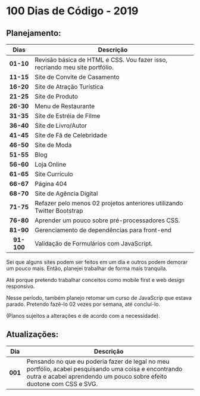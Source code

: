 # 100 Dias de Código - 2019

## Planejamento:

Dias        | Descrição
:----------:|---------
**01-10** | Revisão básica de HTML e CSS. Vou fazer isso, recriando meu site portfólio.
**11-15** | Site de Convite de Casamento
**16-20** | Site de Atração Turística
**21-25** | Site de Produto
**26-30** | Menu de Restaurante
**31-35** | Site de Estréia de Filme
**36-40** | Site de Livro/Autor
**41-45** | Site de Fã de Celebridade
**46-50** | Site de Moda
**51-55** | Blog
**56-60** | Loja Online
**61-65** | Site Currículo
**66-67** | Página 404
**68-70** | Site de Agência Digital
**71-75** | Refazer pelo menos 02 projetos anteriores utilizando Twitter Bootstrap
**76-80** | Aprender um pouco sobre pré-processadores CSS.
**81-90** | Gerenciamento de dependências para front-end
**91-100**| Validação de Formulários com JavaScript.

Sei que alguns sites podem ser feitos em um dia e outros podem demorar um pouco mais. Então, planejei trabalhar de forma mais tranquila.

Até porque pretendo trabalhar conceitos como mobile first e web design responsivo.

Nesse período, também planejo retomar um curso de JavaScrip que estava parado. Pretendo fazê-lo 02 vezes por semana, até concluí-lo.

(Planos sujeitos a alterações e de acordo com a necessidade).

## Atualizações:

**Dia** | **Descrição**
:--------:|--------------
**001**| Pensando no que eu poderia fazer de legal no meu portfólio, acabei pesquisando uma coisa e encontrando outra e acabei aprendendo um pouco sobre efeito duotone com CSS e SVG.
